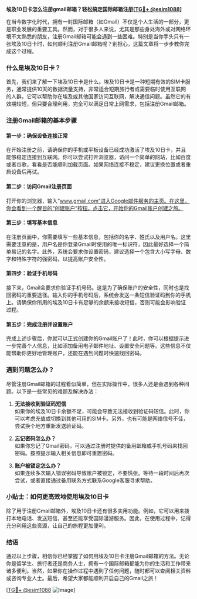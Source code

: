 **埃及10日卡怎么注册gmail邮箱？轻松搞定国际邮箱注册[[TG💪+ @esim1088](https://t.me/s/esim1088)]**

在当今数字化时代，拥有一封国际邮箱（如Gmail）不仅是个人生活的一部分，更是职业发展的重要工具。然而，对于很多人来说，尤其是那些身处海外或对网络环境不太熟悉的朋友，注册Gmail邮箱可能会遇到一些困难。特别是当你手头只有一张埃及10日卡时，如何顺利注册Gmail邮箱呢？别担心，这篇文章将一步步教你完成这个过程。

### 什么是埃及10日卡？

首先，我们来了解一下埃及10日卡是什么。埃及10日卡是一种短期有效的SIM卡服务，通常提供10天的数据流量支持，非常适合短期旅行者或需要临时使用互联网的人群。它可以帮助你在埃及或其他国家访问互联网，解决通信问题。虽然它的有效期较短，但只要合理利用，完全可以满足日常上网需求，包括注册Gmail邮箱。

### 注册Gmail邮箱的基本步骤

#### 第一步：确保设备连接正常

在开始注册之前，请确保你的手机或平板设备已经成功激活了埃及10日卡，并且能够稳定连接到互联网。你可以尝试打开浏览器，访问一个简单的网站，比如百度或者谷歌，看看是否能顺利加载页面。如果网络连接不稳定，建议更换位置或者重启设备后再试。

#### 第二步：访问Gmail注册页面

打开你的浏览器，输入“www.gmail.com”进入Google邮件服务的主页。在这里，你会看到一个醒目的“创建账户”按钮。点击它，开始你的Gmail账户创建之旅。

#### 第三步：填写基本信息

在注册页面中，你需要填写一些基本信息，包括你的名字、姓氏以及用户名。这里需要注意的是，用户名是你登录Gmail时使用的唯一标识符，因此最好选择一个简单易记的名字。此外，系统会要求你设置密码，建议选择一个包含大小写字母、数字和特殊字符的强密码，以提高账户安全性。

#### 第四步：验证手机号码

接下来，Gmail会要求你验证手机号码。这是为了确保账户的安全性，同时也是找回密码的重要途径。输入你的手机号码后，系统会发送一条短信验证码到你的手机上。请确保你所用的埃及10日卡有足够的余额来接收短信，否则可能会影响验证过程。

#### 第五步：完成注册并设置账户

完成上述步骤后，你就可以正式创建你的Gmail账户了！此时，你可以根据提示进一步完善个人信息，比如添加备用电子邮件地址、设置安全问题等。这些信息不仅能帮助你更好地管理账户，还能在遇到问题时快速找回密码。

### 遇到问题怎么办？

尽管注册Gmail邮箱的过程看似简单，但在实际操作中，很多人还是会遇到各种问题。以下是一些常见的难题及解决办法：

1. **无法接收到验证码短信**  
   如果你的埃及10日卡余额不足，可能会导致无法接收到验证码短信。此时，你可以考虑充值或切换到其他可用的SIM卡。另外，也有可能是网络信号不佳，尝试换个地方重新发送验证码。

2. **忘记密码怎么办？**  
   如果你忘记了Gmail密码，可以通过注册时提供的备用邮箱或手机号码来找回密码。按照提示输入相关信息即可重置密码。

3. **账户被锁定怎么办？**  
   如果连续多次输入错误密码导致账户被锁定，不要慌张。等待一段时间后再次尝试，或者直接通过备用联系方式联系Google客服寻求帮助。

### 小贴士：如何更高效地使用埃及10日卡

除了用于注册Gmail邮箱外，埃及10日卡还有很多实用功能。例如，它可以用来拨打本地电话、发送短信，甚至还能享受国际漫游服务。因此，在使用过程中，记得充分利用这些资源，让自己的旅程更加便利。

### 结语

通过以上步骤，相信你已经掌握了如何用埃及10日卡注册Gmail邮箱的方法。无论你是留学生、旅行者还是商务人士，拥有一个国际邮箱都能为你的生活和工作带来诸多便利。当然，如果你在操作过程中遇到了任何问题，随时都可以查阅相关资料或咨询专业人士。最后，希望大家都能顺利开启自己的Gmail之旅！

[[TG💪+ @esim1088](https://t.me/s/esim1088) ![Image](https://i.postimg.cc/4NQfJmqS/Snipaste-2025-05-13-00-14-12.png)]